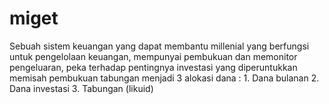 # miget
Sebuah sistem keuangan yang dapat membantu millenial yang berfungsi untuk pengelolaan keuangan, mempunyai pembukuan dan memonitor pengeluaran, peka terhadap pentingnya investasi yang diperuntukkan memisah pembukuan tabungan menjadi 3 alokasi dana : 1. Dana bulanan 2. Dana investasi 3. Tabungan (likuid)
